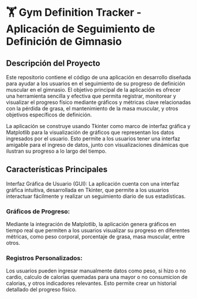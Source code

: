 # 🏋️ Gym Definition Tracker - Aplicación de Seguimiento de Definición de Gimnasio
  ## Descripción del Proyecto
Este repositorio contiene el código de una aplicación en desarrollo diseñada para ayudar a los usuarios en el seguimiento de su progreso de definición muscular en el gimnasio. El objetivo principal de la aplicación es ofrecer una herramienta sencilla y efectiva que permita registrar, monitorear y visualizar el progreso físico mediante gráficos y métricas clave relacionadas con la pérdida de grasa, el mantenimiento de la masa muscular, y otros objetivos específicos de definición.

La aplicación se construye usando Tkinter como marco de interfaz gráfica y Matplotlib para la visualización de gráficos que representan los datos ingresados por el usuario. Esto permite a los usuarios tener una interfaz amigable para el ingreso de datos, junto con visualizaciones dinámicas que ilustran su progreso a lo largo del tiempo.

## Características Principales
Interfaz Gráfica de Usuario (GUI): La aplicación cuenta con una interfaz gráfica intuitiva, desarrollada en Tkinter, que permite a los usuarios interactuar fácilmente y realizar un seguimiento diario de sus estadísticas.

### Gráficos de Progreso: 
Mediante la integración de Matplotlib, la aplicación genera gráficos en tiempo real que permiten a los usuarios visualizar su progreso en diferentes métricas, como peso corporal, porcentaje de grasa, masa muscular, entre otros.
### Registros Personalizados: 
Los usuarios pueden ingresar manualmente datos como peso, si hizo o no cardio, calculo de calorias quemadas para una mayor o no consumicion de calorias, y otros indicadores relevantes. Esto permite crear un historial detallado del progreso físico.
